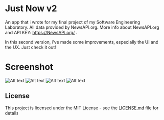 # Just Now v2

An app that i wrote for my final project of my Software Engineering Laboratory. All data provided by NewsAPI.org. More info about NewsAPI.org and API KEY: https://NewsAPI.org/ . 

In this second version, i've made some improvements, especially the UI and the UX. Just check it out!

# Screenshot
![Alt text](/Splashscreen.png)
![Alt text](/Provider.png)
![Alt text](/Main.png)
![Alt text](/News.png)

## License

This project is licensed under the MIT License - see the [LICENSE.md](LICENSE.md) file for details
